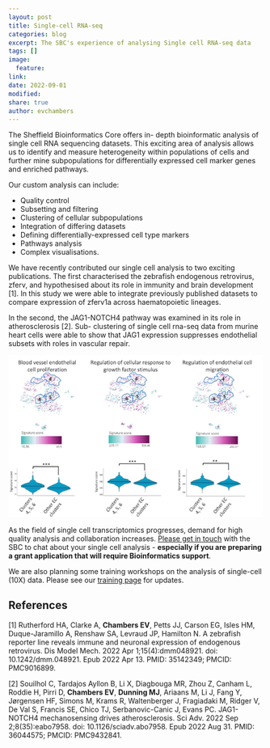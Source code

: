 ```yaml
---
layout: post
title: Single-cell RNA-seq
categories: blog
excerpt: The SBC's experience of analysing Single cell RNA-seq data 
tags: []
image:
  feature:
link:
date: 2022-09-01
modified:
share: true
author: evchambers
---
```

The Sheffield Bioinformatics Core offers in- depth bioinformatic analysis of single cell RNA sequencing datasets. This exciting area of analysis allows us to identify and measure heterogeneity within populations of cells and further mine subpopulations for differentially expressed cell marker genes and enriched pathways.

Our custom analysis can include:

- Quality control 
- Subsetting and filtering
- Clustering of cellular subpopulations
- Integration of differing datasets
- Defining differentially-expressed cell type markers
- Pathways analysis
- Complex visualisations.

We have recently contributed our single cell analysis to two exciting publications. The first characterised the zebrafish endogenous retrovirus, zferv, and hypothesised about its role in immunity and brain development [1]. In this study we were able to integrate previously published datasets to compare expression of zferv1a across haematopoietic lineages. 

In the second, the JAG1-NOTCH4 pathway was examined in its role in atherosclerosis [2]. Sub- clustering of single cell rna-seq data from murine heart cells were able to show that JAG1 expression suppresses endothelial subsets with roles in vascular repair.

![](../../images/souilhol_et_al.png)

As the field of single cell transcriptomics progresses, demand for high quality analysis and collaboration increases. [Please get in touch](https://sbc.shef.ac.uk/contact/) with the SBC to chat about your single cell analysis - **especially if you are preparing a grant application that will require Bioinformatics support**.


We are also planning some training workshops on the analysis of single-cell (10X) data. Please see our [training page](https://sbc.shef.ac.uk/training/) for updates.

## References

[1] Rutherford HA, Clarke A, **Chambers EV**, Petts JJ, Carson EG, Isles HM, Duque-Jaramillo A, Renshaw SA, Levraud JP, Hamilton N. A zebrafish reporter line reveals immune and neuronal expression of endogenous retrovirus. Dis Model Mech. 2022 Apr 1;15(4):dmm048921. doi: 10.1242/dmm.048921. Epub 2022 Apr 13. PMID: 35142349; PMCID: PMC9016899.

[2] Souilhol C, Tardajos Ayllon B, Li X, Diagbouga MR, Zhou Z, Canham L, Roddie H, Pirri D, **Chambers EV**, **Dunning MJ**, Ariaans M, Li J, Fang Y, Jørgensen HF, Simons M, Krams R, Waltenberger J, Fragiadaki M, Ridger V, De Val S, Francis SE, Chico TJ, Serbanovic-Canic J, Evans PC. JAG1-NOTCH4 mechanosensing drives atherosclerosis. Sci Adv. 2022 Sep 2;8(35):eabo7958. doi: 10.1126/sciadv.abo7958. Epub 2022 Aug 31. PMID: 36044575; PMCID: PMC9432841.

